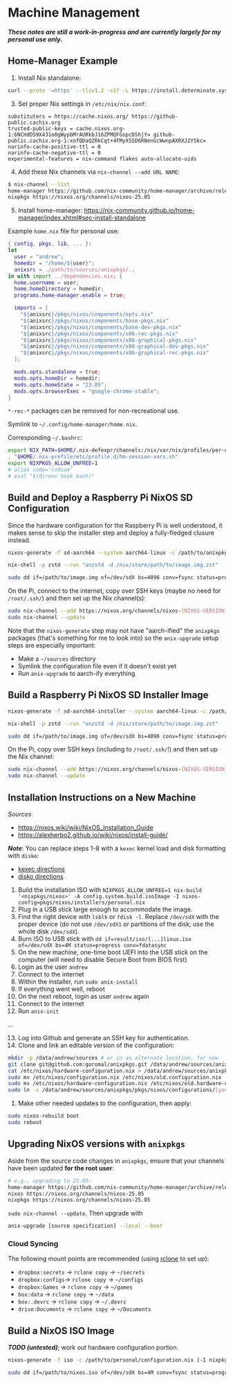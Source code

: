 # Machine Management

***These notes are still a work-in-progress and are currently largely for my personal use only.***

## Home-Manager Example

1. Install Nix standalone:
```bash
curl --proto '=https' --tlsv1.2 -sSf -L https://install.determinate.systems/nix | sh -s -- install
```
3. Set proper Nix settings in `/etc/nix/nix.conf`:
```
substituters = https://cache.nixos.org/ https://github-public.cachix.org
trusted-public-keys = cache.nixos.org-1:6NCHdD59X431o0gWypbMrAURkbJ16ZPMQFGspcDShjY= github-public.cachix.org-1:xofQDaQZRkCqt+4FMyXS5D6RNenGcWwnpAXRXJ2Y5kc=
narinfo-cache-positive-ttl = 0
narinfo-cache-negative-ttl = 0
experimental-features = nix-command flakes auto-allocate-uids
```
4. Add these Nix channels via `nix-channel --add URL NAME`:
```bash
$ nix-channel --list
home-manager https://github.com/nix-community/home-manager/archive/release-25.05.tar.gz
nixpkgs https://nixos.org/channels/nixos-25.05
```
5. Install home-manager: https://nix-community.github.io/home-manager/index.xhtml#sec-install-standalone

Example `home.nix` file for personal use:

```nix
{ config, pkgs, lib, ... }:
let
  user = "andrew";
  homedir = "/home/${user}";
  anixsrc = ./path/to/sources/anixpkgs/.;
in with import ../dependencies.nix; {
  home.username = user;
  home.homeDirectory = homedir;
  programs.home-manager.enable = true;

  imports = [
    "${anixsrc}/pkgs/nixos/components/opts.nix"
    "${anixsrc}/pkgs/nixos/components/base-pkgs.nix"
    "${anixsrc}/pkgs/nixos/components/base-dev-pkgs.nix"
    "${anixsrc}/pkgs/nixos/components/x86-rec-pkgs.nix"
    "${anixsrc}/pkgs/nixos/components/x86-graphical-pkgs.nix"
    "${anixsrc}/pkgs/nixos/components/x86-graphical-dev-pkgs.nix"
    "${anixsrc}/pkgs/nixos/components/x86-graphical-rec-pkgs.nix"
  ];

  mods.opts.standalone = true;
  mods.opts.homeDir = homedir;
  mods.opts.homeState = "23.05";
  mods.opts.browserExec = "google-chrome-stable";
}

```

`*-rec-*` packages can be removed for non-recreational use.

Symlink to `~/.config/home-manager/home.nix`.

Corresponding `~/.bashrc`:

```bash
export NIX_PATH=$HOME/.nix-defexpr/channels:/nix/var/nix/profiles/per-user/root/channels${NIX_PATH:+:$NIX_PATH}
. "$HOME/.nix-profile/etc/profile.d/hm-session-vars.sh"
export NIXPKGS_ALLOW_UNFREE=1
# alias code='codium'
# eval "$(direnv hook bash)"
```

## Build and Deploy a Raspberry Pi NixOS SD Configuration

Since the hardware configuration for the Raspberry Pi is well understood, it makes sense to skip the installer step and deploy a fully-fledged clusure instead.

```bash
nixos-generate -f sd-aarch64 --system aarch64-linux -c /path/to/anixpkgs/pkgs/nixos/configurations/config.nix [-I nixpkgs=/path/to/alternative/nixpkgs]
```

```bash
nix-shell -p zstd --run "unzstd -d /nix/store/path/to/image.img.zst"
```

```bash
sudo dd if=/path/to/image.img of=/dev/sdX bs=4096 conv=fsync status=progress
```

On the Pi, connect to the internet, copy over SSH keys (maybe no need for `/root/.ssh/`) and then set up the Nix channel(s):

```bash
sudo nix-channel --add https://nixos.org/channels/nixos-[NIXOS-VERSION] nixos
sudo nix-channel --update
```

Note that the `nixos-generate` step may not have "aarch-ified" the `anixpkgs` packages (that's something for me to look into) so the `anix-upgrade` setup steps are especially important:

- Make a `~/sources` directory
- Symlink the configuration file even if it doesn't exist yet
- Run `anix-upgrade` to aarch-ify everything

## Build a Raspberry Pi NixOS SD Installer Image

```bash
nixos-generate -f sd-aarch64-installer --system aarch64-linux -c /path/to/rpi/config.nix [-I nixpkgs=/path/to/alternative/nixpkgs]
```

```bash
nix-shell -p zstd --run "unzstd -d /nix/store/path/to/image.img.zst"
```

```bash
sudo dd if=/path/to/image.img of=/dev/sdX bs=4096 conv=fsync status=progress
```

On the Pi, copy over SSH keys (including to `/root/.ssh/`!) and then set up the Nix channel:

```bash
sudo nix-channel --add https://nixos.org/channels/nixos-[NIXOS-VERSION] nixos
sudo nix-channel --update
```

## Installation Instructions on a New Machine

*Sources*

- https://nixos.wiki/wiki/NixOS_Installation_Guide
- https://alexherbo2.github.io/wiki/nixos/install-guide/

***Note***: You can replace steps 1-8 with a `kexec` kernel load and disk formatting with `disko`:
- [kexec directions](https://github.com/nix-community/nixos-images#kexec-tarballs)
- [disko directions](https://github.com/nix-community/disko)

1. Build the installation ISO with `NIXPKGS_ALLOW_UNFREE=1 nix-build '<nixpkgs/nixos>' -A config.system.build.isoImage -I nixos-config=pkgs/nixos/installers/personal.nix`
2. Plug in a USB stick large enough to accommodate the image.
3. Find the right device with `lsblk` or `fdisk -l`. Replace `/dev/sdX` with the proper device (do not use `/dev/sdX1` or partitions of the disk; use the whole disk `/dev/sdX`).
4. Burn ISO to USB stick with `dd if=result/iso/[...]linux.iso of=/dev/sdX bs=4M status=progress conv=fdatasync`
5. On the new machine, one-time boot UEFI into the USB stick on the computer (will need to disable Secure Boot from BIOS first)
6. Login as the user `andrew`
7. Connect to the internet
8. Within the installer, run `sudo anix-install`
9. If everything went well, reboot
10. On the next reboot, login as user `andrew` again
11. Connect to the internet
12. Run `anix-init` 

...

13. Log into Github and generate an SSH key for authentication.
14. Clone and link an editable version of the configuration:
```bash
mkdir -p /data/andrew/sources # or in an alternate location, for now
git clone git@github.com:goromal/anixpkgs.git /data/andrew/sources/anixpkgs
cat /etc/nixos/hardware-configuration.nix > /data/andrew/sources/anixpkgs/pkgs/nixos/hardware/[hardware-configuration.nix] # update link/headings in configuration.nix
sudo mv /etc/nixos/configuration.nix /etc/nixos/old.configuration.nix
sudo mv /etc/nixos/hardware-configuration.nix /etc/nixos/old.hardware-configuration.nix
sudo ln -s /data/andrew/sources/anixpkgs/pkgs/nixos/configurations/[your-configuration.nix] /etc/nixos/configuration.nix
```
1.   Make other needed updates to the configuration, then apply:
```bash
sudo nixos-rebuild boot
sudo reboot
```

## Upgrading NixOS versions with `anixpkgs`

Aside from the source code changes in `anixpkgs`, ensure that your channels have been updated **for the root user**:

```bash
# e.g., upgrading to 25.05:
home-manager https://github.com/nix-community/home-manager/archive/release-25.05.tar.gz
nixos https://nixos.org/channels/nixos-25.05
nixpkgs https://nixos.org/channels/nixos-25.05
```

`sudo nix-channel --update`. Then upgrade with

```bash
anix-upgrade [source specification] --local --boot
```

### Cloud Syncing

The following mount points are recommended (using [rclone](https://rclone.org/) to set up):

- `dropbox:secrets` -> `rclone copy` -> `~/secrets`
- `dropbox:configs`-> `rclone copy` -> `~/configs`
- `dropbox:Games` -> `rclone copy` -> `~/games`
- `box:data` -> `rclone copy` -> `~/data`
- `box:.devrc` -> `rclone copy` -> `~/.devrc`
- `drive:Documents` -> `rclone copy` -> `~/Documents`

## Build a NixOS ISO Image

***TODO (untested)***; work out hardware configuration portion.

```bash
nixos-generate -f iso -c /path/to/personal/configuration.nix [-I nixpkgs=/path/to/alternative/nixpkgs]
```

```bash
sudo dd if=/path/to/nixos.iso of=/dev/sdX bs=4M conv=fsync status=progress
```

